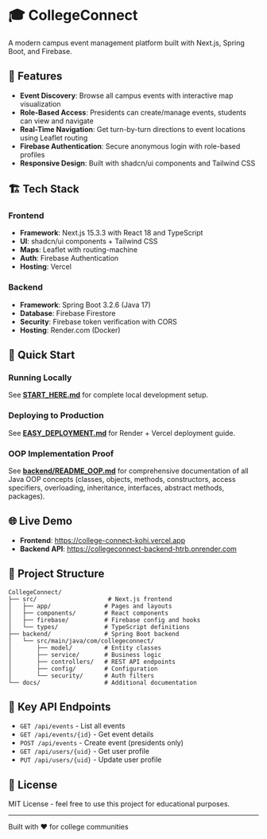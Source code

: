 # 🎓 CollegeConnect

A modern campus event management platform built with Next.js, Spring Boot, and Firebase.

## 🌟 Features

- **Event Discovery**: Browse all campus events with interactive map visualization
- **Role-Based Access**: Presidents can create/manage events, students can view and navigate
- **Real-Time Navigation**: Get turn-by-turn directions to event locations using Leaflet routing
- **Firebase Authentication**: Secure anonymous login with role-based profiles
- **Responsive Design**: Built with shadcn/ui components and Tailwind CSS

## 🏗️ Tech Stack

### Frontend
- **Framework**: Next.js 15.3.3 with React 18 and TypeScript
- **UI**: shadcn/ui components + Tailwind CSS
- **Maps**: Leaflet with routing-machine
- **Auth**: Firebase Authentication
- **Hosting**: Vercel

### Backend
- **Framework**: Spring Boot 3.2.6 (Java 17)
- **Database**: Firebase Firestore
- **Security**: Firebase token verification with CORS
- **Hosting**: Render.com (Docker)

## 🚀 Quick Start

### Running Locally
See **[START_HERE.md](START_HERE.md)** for complete local development setup.

### Deploying to Production
See **[EASY_DEPLOYMENT.md](EASY_DEPLOYMENT.md)** for Render + Vercel deployment guide.

### OOP Implementation Proof
See **[backend/README_OOP.md](backend/README_OOP.md)** for comprehensive documentation of all Java OOP concepts (classes, objects, methods, constructors, access specifiers, overloading, inheritance, interfaces, abstract methods, packages).

## 🌐 Live Demo

- **Frontend**: https://college-connect-kohi.vercel.app
- **Backend API**: https://collegeconnect-backend-htrb.onrender.com

## 📁 Project Structure

```
CollegeConnect/
├── src/                    # Next.js frontend
│   ├── app/               # Pages and layouts
│   ├── components/        # React components
│   ├── firebase/          # Firebase config and hooks
│   └── types/             # TypeScript definitions
├── backend/               # Spring Boot backend
│   └── src/main/java/com/collegeconnect/
│       ├── model/         # Entity classes
│       ├── service/       # Business logic
│       ├── controllers/   # REST API endpoints
│       ├── config/        # Configuration
│       └── security/      # Auth filters
└── docs/                  # Additional documentation
```

## 🎯 Key API Endpoints

- `GET /api/events` - List all events
- `GET /api/events/{id}` - Get event details
- `POST /api/events` - Create event (presidents only)
- `GET /api/users/{uid}` - Get user profile
- `PUT /api/users/{uid}` - Update user profile

## 📝 License

MIT License - feel free to use this project for educational purposes.

---

Built with ❤️ for college communities
